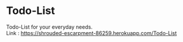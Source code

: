 # Todo-List

Todo-List for your everyday needs.<br />
Link : https://shrouded-escarpment-86259.herokuapp.com/Todo-List
